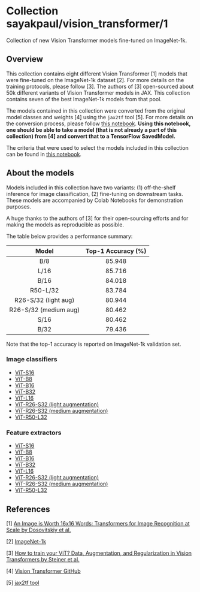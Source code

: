 # Collection sayakpaul/vision_transformer/1

Collection of new Vision Transformer models fine-tuned on ImageNet-1k.

<!-- dataset: imagenet-ilsvrc-2012-cls -->
<!-- task: image-classification -->

## Overview

This collection contains eight different Vision Transformer [1] models that were fine-tuned 
on the ImageNet-1k dataset [2]. For more details on the training protocols, please follow [3].
The authors of [3] open-sourced about 50k different variants of Vision Transformer models in JAX. 
This collection contains seven of the best ImageNet-1k models from that pool. 

The models contained in this collection were converted from the original model classes and
weights [4] using the `jax2tf` tool [5]. For more details on the conversion process, please
follow [this notebook](https://colab.research.google.com/github/sayakpaul/ViT-jax2tf/blob/main/conversion.ipynb).
**Using this notebook, one should be able to take a model (that is not already a part of
this collection) from [4] and convert that to a TensorFlow SavedModel.**

The criteria that were used to select the models included in this collection can be found
in [this notebook](https://colab.research.google.com/github/sayakpaul/ViT-jax2tf/blob/main/model-selector.ipynb). 

## About the models

Models included in this collection have two variants: (1) off-the-shelf inference for image
classification, (2) fine-tuning on downstream tasks. These models are accompanied by
Colab Notebooks for demonstration purposes. 

A huge thanks to the authors of [3] for their open-sourcing efforts and for making the models
as reproducible as possible.

The table below provides a performance summary:

| **Model** | **Top-1 Accuracy (%)** |
|:---:|:---:|
| B/8 | 85.948 |
| L/16 | 85.716 |
| B/16 | 84.018 |
| R50-L/32 | 83.784 |
| R26-S/32 (light aug) | 80.944 |
| R26-S/32 (medium aug) | 80.462 |
| S/16 | 80.462 |
| B/32 | 79.436 |

Note that the top-1 accuracy is reported on ImageNet-1k validation set.

### Image classifiers

* [ViT-S16](https://tfhub.dev/sayakpaul/vit_s16_classification/1)
* [ViT-B8](https://tfhub.dev/sayakpaul/vit_b8_classification/1)
* [ViT-B16](https://tfhub.dev/sayakpaul/vit_b16_classification/1)
* [ViT-B32](https://tfhub.dev/sayakpaul/vit_b32_classification/1)
* [ViT-L16](https://tfhub.dev/sayakpaul/vit_l16_classification/1)
* [ViT-R26-S32 (light augmentation)](https://tfhub.dev/sayakpaul/vit_r26_s32_lightaug_classification/1)
* [ViT-R26-S32 (medium augmentation)](https://tfhub.dev/sayakpaul/vit_r26_s32_medaug_classification/1)
* [ViT-R50-L32](https://tfhub.dev/sayakpaul/vit_r50_l32_classification/1)

### Feature extractors

* [ViT-S16](https://tfhub.dev/sayakpaul/vit_s16_fe/1)
* [ViT-B8](https://tfhub.dev/sayakpaul/vit_b8_fe/1)
* [ViT-B16](https://tfhub.dev/sayakpaul/vit_b16_fe/1)
* [ViT-B32](https://tfhub.dev/sayakpaul/vit_b32_fe/1)
* [ViT-L16](https://tfhub.dev/sayakpaul/vit_l16_fe/1)
* [ViT-R26-S32 (light augmentation)](https://tfhub.dev/sayakpaul/vit_r26_s32_lightaug_fe/1)
* [ViT-R26-S32 (medium augmentation)](https://tfhub.dev/sayakpaul/vit_r26_s32_medaug_fe/1)
* [ViT-R50-L32](https://tfhub.dev/sayakpaul/vit_r50_l32_fe/1)

## References

[1] [An Image is Worth 16x16 Words: Transformers for Image Recognition at Scale by Dosovitskiy et al.](https://arxiv.org/abs/2010.11929)

[2] [ImageNet-1k](https://www.image-net.org/challenges/LSVRC/2012/index.php)

[3] [How to train your ViT? Data, Augmentation, and Regularization in Vision Transformers by Steiner et al.](https://arxiv.org/abs/2106.10270)

[4] [Vision Transformer GitHub](https://github.com/google-research/vision_transformer)

[5] [jax2tf tool](https://github.com/google/jax/tree/main/jax/experimental/jax2tf/)